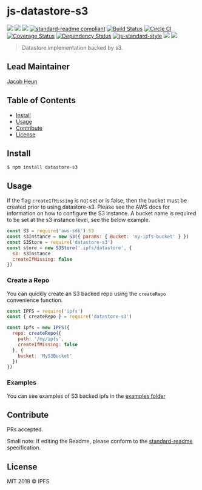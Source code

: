 # js-datastore-s3

[![](https://img.shields.io/badge/made%20by-Protocol%20Labs-blue.svg?style=flat-square)](http://ipn.io)
[![](https://img.shields.io/badge/project-IPFS-blue.svg?style=flat-square)](http://ipfs.io/)
[![](https://img.shields.io/badge/freenode-%23ipfs-blue.svg?style=flat-square)](http://webchat.freenode.net/?channels=%23ipfs)
[![standard-readme compliant](https://img.shields.io/badge/standard--readme-OK-green.svg?style=flat-square)](https://github.com/RichardLitt/standard-readme)
[![Build Status](https://travis-ci.org/ipfs/js-datastore-s3.svg)](https://travis-ci.org/ipfs/js-datastore-s3) [![Circle CI](https://circleci.com/gh/ipfs/js-datastore-s3.svg?style=svg)](https://circleci.com/gh/ipfs/js-datastore-s3)
[![Coverage Status](https://coveralls.io/repos/github/ipfs/js-datastore-s3/badge.svg?branch=master)](https://coveralls.io/github/ipfs/js-datastore-s3?branch=master) [![Dependency Status](https://david-dm.org/diasdavid/js-peer-id.svg?style=flat-square)](https://david-dm.org/ipfs/js-datastore-s3)
[![js-standard-style](https://img.shields.io/badge/code%20style-standard-brightgreen.svg?style=flat-square)](https://github.com/feross/standard)
![](https://img.shields.io/badge/npm-%3E%3D3.0.0-orange.svg?style=flat-square)
![](https://img.shields.io/badge/Node.js-%3E%3D4.0.0-orange.svg?style=flat-square)

> Datastore implementation backed by s3.

## Lead Maintainer
[Jacob Heun](https://github.com/jacobheun)

## Table of Contents

- [Install](#install)
- [Usage](#usage)
- [Contribute](#contribute)
- [License](#license)

## Install

```
$ npm install datastore-s3
```

## Usage
If the flag `createIfMissing` is not set or is false, then the bucket must be created prior to using datastore-s3. Please see the AWS docs for information on how to configure the S3 instance. A bucket name is required to be set at the s3 instance level, see the below example.

```js
const S3 = require('aws-sdk').S3
const s3Instance = new S3({ params: { Bucket: 'my-ipfs-bucket' } })
const S3Store = require('datastore-s3')
const store = new S3Store('.ipfs/datastore', {
  s3: s3Instance
  createIfMissing: false
})
```

### Create a Repo
You can quickly create an S3 backed repo using the `createRepo` convenience function.

```js
const IPFS = require('ipfs')
const { createRepo } = require('datastore-s3')

const ipfs = new IPFS({
  repo: createRepo({
    path: '/my/ipfs',
    createIfMissing: false
  }, {
    bucket: 'MyS3Bucket'
  })
})
```

### Examples
You can see examples of S3 backed ipfs in the [examples folder](examples/)

## Contribute

PRs accepted.

Small note: If editing the Readme, please conform to the [standard-readme](https://github.com/RichardLitt/standard-readme) specification.

## License

MIT 2018 © IPFS
